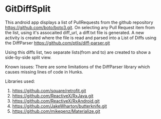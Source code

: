 # GitDiffSplit

This android app displays a list of PullRequests from the github repository https://github.com/boto/boto3.git. 
On selecting any Pull Request item from the list, using it's assocaited diff_url, a diff.txt file is generated.
A new activity is created where the file is read and parsed into a List of Diffs using the DiffParser https://github.com/ptlis/diff-parser.git

Using this diffs list, two separate lists(from and to) are created to show a side-by-side split view.

Known issues:
There are some limitations of the DiffParser library which causes missing lines of code in Hunks.

Libraries used:
1. https://github.com/square/retrofit.git
2. https://github.com/ReactiveX/RxJava.git
3. https://github.com/ReactiveX/RxAndroid.git
4. https://github.com/JakeWharton/butterknife.git
5. https://github.com/mikepenz/Materialize.git
